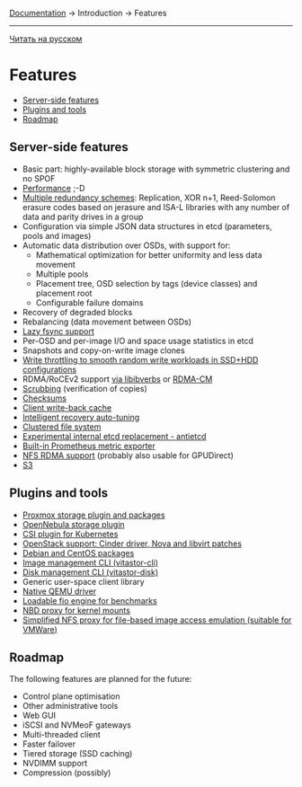[Documentation](../../README.md#documentation) → Introduction → Features

-----

[Читать на русском](features.ru.md)

# Features

- [Server-side features](#server-side-features)
- [Plugins and tools](#plugins-and-tools)
- [Roadmap](#roadmap)

## Server-side features

- Basic part: highly-available block storage with symmetric clustering and no SPOF
- [Performance](../performance/bench2.en.md) ;-D
- [Multiple redundancy schemes](../config/pool.en.md#scheme): Replication, XOR n+1, Reed-Solomon erasure codes
  based on jerasure and ISA-L libraries with any number of data and parity drives in a group
- Configuration via simple JSON data structures in etcd (parameters, pools and images)
- Automatic data distribution over OSDs, with support for:
  - Mathematical optimization for better uniformity and less data movement
  - Multiple pools
  - Placement tree, OSD selection by tags (device classes) and placement root
  - Configurable failure domains
- Recovery of degraded blocks
- Rebalancing (data movement between OSDs)
- [Lazy fsync support](../config/layout-cluster.en.md#immediate_commit)
- Per-OSD and per-image I/O and space usage statistics in etcd
- Snapshots and copy-on-write image clones
- [Write throttling to smooth random write workloads in SSD+HDD configurations](../config/osd.en.md#throttle_small_writes)
- RDMA/RoCEv2 support [via libibverbs](../config/network.en.md#use_rdma) or [RDMA-CM](../config/network.en.md#use_rdmacm)
- [Scrubbing](../config/osd.en.md#auto_scrub) (verification of copies)
- [Checksums](../config/layout-osd.en.md#data_csum_type)
- [Client write-back cache](../config/client.en.md#client_enable_writeback)
- [Intelligent recovery auto-tuning](../config/osd.en.md#recovery_tune_interval)
- [Clustered file system](../usage/nfs.en.md#vitastorfs)
- [Experimental internal etcd replacement - antietcd](../config/monitor.en.md#use_antietcd)
- [Built-in Prometheus metric exporter](../config/monitor.en.md#enable_prometheus)
- [NFS RDMA support](../usage/nfs.en.md#rdma) (probably also usable for GPUDirect)
- [S3](../installation/s3.en.md)

## Plugins and tools

- [Proxmox storage plugin and packages](../installation/proxmox.en.md)
- [OpenNebula storage plugin](../installation/opennebula.en.md)
- [CSI plugin for Kubernetes](../installation/kubernetes.en.md)
- [OpenStack support: Cinder driver, Nova and libvirt patches](../installation/openstack.en.md)
- [Debian and CentOS packages](../installation/packages.en.md)
- [Image management CLI (vitastor-cli)](../usage/cli.en.md)
- [Disk management CLI (vitastor-disk)](../usage/disk.en.md)
- Generic user-space client library
- [Native QEMU driver](../usage/qemu.en.md)
- [Loadable fio engine for benchmarks](../usage/fio.en.md)
- [NBD proxy for kernel mounts](../usage/nbd.en.md)
- [Simplified NFS proxy for file-based image access emulation (suitable for VMWare)](../usage/nfs.en.md#pseudo-fs)

## Roadmap

The following features are planned for the future:

- Control plane optimisation
- Other administrative tools
- Web GUI
- iSCSI and NVMeoF gateways
- Multi-threaded client
- Faster failover
- Tiered storage (SSD caching)
- NVDIMM support
- Compression (possibly)
